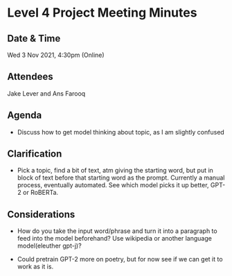 # Level 4 Project Meeting Minutes

## Date & Time
Wed 3 Nov 2021, 4:30pm (Online)

## Attendees
Jake Lever and Ans Farooq

## Agenda
* Discuss how to get model thinking about topic, as I am slightly confused

## Clarification
* Pick a topic, find a bit of text, atm giving the starting word, but put in block of text before that starting word as the prompt. Currently a manual process, eventually automated. See which model picks it up better, GPT-2 or RoBERTa.

## Considerations
* How do you take the input word/phrase and turn it into a paragraph to feed into the model beforehand? Use wikipedia or another language model(eleuther gpt-j)?

* Could pretrain GPT-2 more on poetry, but for now see if we can get it to work as it is.
